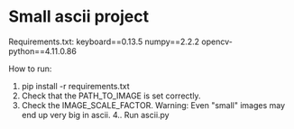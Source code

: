 # Small ascii project

Requirements.txt:
keyboard==0.13.5
numpy==2.2.2
opencv-python==4.11.0.86

How to run:
1. pip install -r requirements.txt
2. Check that the PATH_TO_IMAGE is set correctly. 
3. Check the IMAGE_SCALE_FACTOR. Warning: Even "small" images may end up very big in ascii.
4.. Run ascii.py
